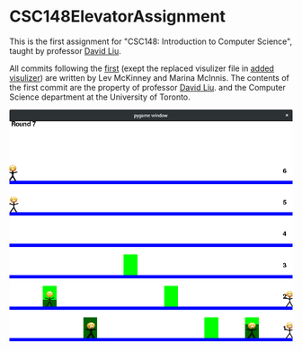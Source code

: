 # CSC148ElevatorAssignment
This is the first assignment for "CSC148: Introduction to Computer Science", taught by professor [David Liu](https://www.cs.toronto.edu/~david/).

All commits following the [first](https://github.com/CaptainLeviathan/CSC148ElevatorAssignmnt/commit/f0375238b5e57a0e688da16c969ebb2f4cf06c77) (exept the replaced visulizer file in [added visulizer](https://github.com/CaptainLeviathan/CSC148ElevatorAssignment/commit/d676b1e35b69059bc34eaed8072758e121d50e35))
are written by Lev McKinney and Marina McInnis. The contents of the first commit are the property of professor [David Liu](https://www.cs.toronto.edu/~david/).
and the Computer Science department at the University of Toronto.

![Elevator Simulator](https://github.com/CaptainLeviathan/CSC148ElevatorAssignment/blob/master/running_simulation.png)
